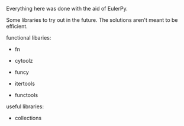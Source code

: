 
Everything here was done with the aid of EulerPy.

Some libraries to try out in the future. The solutions aren't meant to be efficient.

functional libaries:

* fn
* cytoolz
* funcy

* itertools
* functools

useful libraries:

* collections
